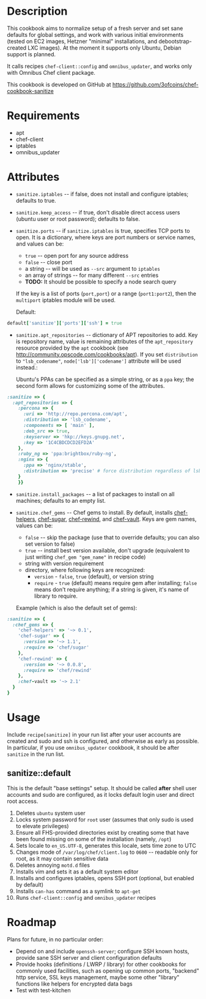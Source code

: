 Description
===========

This cookbook aims to normalize setup of a fresh server and set sane
defaults for global settings, and work with various initial
environments (tested on EC2 images, Hetzner "minimal" installations,
and debootstrap-created LXC images). At the moment it supports only
Ubuntu, Debian support is planned.

It calls recipes `chef-client::config` and `omnibus_updater`, and
works only with Omnibus Chef client package.

This cookbook is developed on GitHub at
https://github.com/3ofcoins/chef-cookbook-sanitize

Requirements
============

* apt
* chef-client
* iptables
* omnibus_updater

Attributes
==========

* `sanitize.iptables` -- if false, does not install and configure
  iptables; defaults to true.

* `sanitize.keep_access` -- if true, don't disable direct access users
  (ubuntu user or root password); defaults to false.

* `sanitize.ports` -- if `sanitize.iptables` is true, specifies TCP
  ports to open. It is a dictionary, where keys are port numbers or
  service names, and values can be:
  
  * `true` -- open port for any source address
  * `false` -- close port
  * a string -- will be used as `--src` argument to `iptables`
  * an array of strings -- for many different `--src` entries
  * **TODO:** It should be possible to specify a node search query

  If the key is a list of ports (`port,port`) or a range
  (`port1:port2`), then the `multiport` iptables module will be used.

  Default:
  
```ruby
default['sanitize']['ports']['ssh'] = true
```

* `sanitize.apt_repositories` -- dictionary of APT repositories to
  add. Key is repository name, value is remaining attributes of the
  `apt_repository` resource provided by the `apt` cookbook (see
  http://community.opscode.com/cookbooks/apt). If you set
  `distribution` to `"lsb_codename"`, `node['lsb']['codename']`
  attribute will be used instead.:

  Ubuntu's PPAs can be specified as a simple string, or as a `ppa`
  key; the second form allows for customizing some of the attributes.

  
```ruby
:sanitize => {
  :apt_repositories => {
    :percona => {
      :uri => 'http://repo.percona.com/apt',
      :distribution => 'lsb_codename',
      :components => [ 'main' ],
      :deb_src => true,
      :keyserver => 'hkp://keys.gnupg.net',
      :key => '1C4CBDCDCD2EFD2A'
    },
    :ruby_ng => 'ppa:brightbox/ruby-ng',
    :nginx => {
      :ppa => 'nginx/stable',
      :distribution => 'precise' # force distribution regardless of lsb.codename
    }
    }}
```

* `sanitize.install_packages` -- a list of packages to install on all
  machines; defaults to an empty list.

* `sanitize.chef_gems` -- Chef gems to install. By default, installs
  [chef-helpers](), [chef-sugar](), [chef-rewind](), and
  [chef-vault](). Keys are gem names, values can be:
  - `false` -- skip the package (use that to override defaults; you
    can also set version to false)
  - `true` -- install best version available, don't upgrade
    (equivalent to just writing `chef_gem "gem_name"` in recipe
    code)
  - string with version requirement
  - directory, where following keys are recognized:
    - `version` - `false`, `true` (default), or version string
    - `require` - `true` (default) means require gem after installing;
      `false` means don't require anything; if a string is given,
      it's name of library to require.

  Example (which is also the default set of gems):

```ruby
:sanitize => {
  :chef_gems => {
    'chef-helpers' => '~> 0.1',
    'chef-sugar' => {
      :version => '~> 1.1',
      :require => 'chef/sugar'
    },
    'chef-rewind' => {
      :version => '~> 0.0.8',
      :require => 'chef/rewind'
    },
    :chef-vault => '~> 2.1'
  }
}
```

Usage
=====

Include `recipe[sanitize]` in your run list after your user accounts
are created and sudo and ssh is configured, and otherwise as early as
possible. In particular, if you use `omnibus_updater` cookbook, it
should be after `sanitize` in the run list.

sanitize::default
-----------------

This is the default "base settings" setup. It should be called
**after** shell user accounts and sudo are configured, as it locks
default login user and direct root access.

1.  Deletes `ubuntu` system user
2.  Locks system password for `root` user (assumes that only sudo is
    used to elevate privileges)
3.  Ensure all FHS-provided directories exist by creating some that
    have been found missing on some of the installation (namely,
    `/opt`)
4.  Sets locale to `en_US.UTF-8`, generates this locale, sets time zone
    to UTC
5.  Changes mode of `/var/log/chef/client.log` to `0600` -- readable
    only for root, as it may contain sensitive data
6.  Deletes annoying `motd.d` files
7.  Installs vim and sets it as a default system editor
8.  Installs and configures iptables, opens SSH port (optional, but
    enabled by default)
9.  Installs `can-has` command as a symlink to `apt-get`
10. Runs `chef-client::config` and `omnibus_updater` recipes

Roadmap
=======

Plans for future, in no particular order:

* Depend on and include `openssh-server`; configure SSH known hosts,
  provide sane SSH server and client configuration defaults
* Provide hooks (definitions / LWRP / library) for other cookbooks for
  commonly used facilities, such as opening up common ports, "backend"
  http service, SSL keys management, maybe some other "library"
  functions like helpers for encrypted data bags
* Test with test-kitchen
